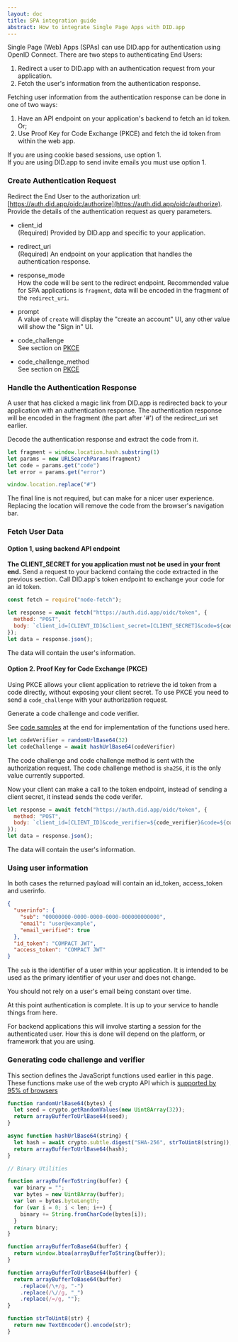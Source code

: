 ```yaml
---
layout: doc
title: SPA integration guide
abstract: How to integrate Single Page Apps with DID.app
---
```


Single Page (Web) Apps (SPAs) can use DID.app for authentication using OpenID Connect.
There are two steps to authenticating End Users:

1. Redirect a user to DID.app with an authentication request from your application.
2. Fetch the user's information from the authentication response.

Fetching user information from the authentication response can be done in one of two ways:

1. Have an API endpoint on your application's backend to fetch an id token.  Or;
2. Use Proof Key for Code Exchange (PKCE) and fetch the id token from within the web app.

If you are using cookie based sessions, use option 1.  
If you are using DID.app to send invite emails you must use option 1.

### Create Authentication Request

Redirect the End User to the authorization url: [https://auth.did.app/oidc/authorize](https://auth.did.app/oidc/authorize).
Provide the details of the authentication request as query parameters.

- client_id  
  (Required) Provided by DID.app and specific to your application.

- redirect_uri  
  (Required) An endpoint on your application that handles the authentication response.

- response_mode  
  How the code will be sent to the redirect endpoint.
  Recommended value for SPA applications is `fragment`, data will be encoded in the fragment of the `redirect_uri`.

- prompt  
  A value of `create` will display the "create an account" UI, any other value will show the "Sign in" UI.

- code_challenge  
  See section on [PKCE](#pkce)

- code_challenge_method  
  See section on [PKCE](#pkce)

### Handle the Authentication Response

A user that has clicked a magic link from DID.app is redirected back to your application with an authentication response.
The authentication response will be encoded in the fragment (the part after '#') of the redirect_uri set earlier.

Decode the authentication response and extract the code from it.

```js
let fragment = window.location.hash.substring(1)
let params = new URLSearchParams(fragment)
let code = params.get("code")
let error = params.get("error")

window.location.replace("#")
```

The final line is not required, but can make for a nicer user experience.
Replacing the location will remove the code from the browser's navigation bar.

### Fetch User Data

#### Option 1, using backend API endpoint

**The CLIENT_SECRET for you application must not be used in your front end.**
Send a request to your backend containg the code extracted in the previous section.
Call DID.app's token endpoint to exchange your code for an id token.

```js
const fetch = require("node-fetch");

let response = await fetch("https://auth.did.app/oidc/token", {
  method: "POST",
  body: `client_id=[CLIENT_ID]&client_secret=[CLIENT_SECRET]&code=${code}`
});
let data = response.json();
```

The data will contain the user's information.

<a name="pkce"></a>
#### Option 2. Proof Key for Code Exchange (PKCE)

Using PKCE allows your client application to retrieve the id token from a code directly, without exposing your client secret.
To use PKCE you need to send a `code_challenge` with your authorization request.

Generate a code challenge and code verifier.

See [code samples](#generating-pkce) at the end for implementation of the functions used here.

```js
let codeVerifier = randomUrlBase64(32)
let codeChallenge = await hashUrlBase64(codeVerifier)
```

The code challenge and code challenge method is sent with the authorization request.
The code challenge method is `sha256`, it is the only value currently supported.

Now your client can make a call to the token endpoint, instead of sending a client secret, it instead sends the code verifer.

```js
let response = await fetch("https://auth.did.app/oidc/token", {
  method: "POST",
  body: `client_id=[CLIENT_ID]&code_verifier=${code_verifier}&code=${code}`
});
let data = response.json();
```

The data will contain the user's information.

### Using user information

In both cases the returned payload will contain an id_token, access_token and userinfo.

```json
{
  "userinfo": {
    "sub": "00000000-0000-0000-0000-000000000000",
    "email": "user@example",
    "email_verified": true
  },
  "id_token": "COMPACT JWT",
  "access_token": "COMPACT JWT"
}
```

The `sub` is the identifier of a user within your application.
It is intended to be used as the primary identifier of your user and does not change.

You should not rely on a user's email being constant over time.

At this point authentication is complete.
It is up to your service to handle things from here.

For backend applications this will involve starting a session for the authenticated user.
How this is done will depend on the platform, or framework that you are using.

<a name="generating-pkce"></a>
### Generating code challenge and verifier

This section defines the JavaScript functions used earlier in this page.
These functions make use of the web crypto API which is [supported by 95% of browsers](https://caniuse.com/#feat=cryptography)

```js
function randomUrlBase64(bytes) {
  let seed = crypto.getRandomValues(new Uint8Array(32));
  return arrayBufferToUrlBase64(seed);
}

async function hashUrlBase64(string) {
  let hash = await crypto.subtle.digest("SHA-256", strToUint8(string));
  return arrayBufferToUrlBase64(hash);
}

// Binary Utilities

function arrayBufferToString(buffer) {
  var binary = "";
  var bytes = new Uint8Array(buffer);
  var len = bytes.byteLength;
  for (var i = 0; i < len; i++) {
    binary += String.fromCharCode(bytes[i]);
  }
  return binary;
}

function arrayBufferToBase64(buffer) {
  return window.btoa(arrayBufferToString(buffer));
}

function arrayBufferToUrlBase64(buffer) {
  return arrayBufferToBase64(buffer)
    .replace(/\+/g, "-")
    .replace(/\//g, "_")
    .replace(/=/g, "");
}

function strToUint8(str) {
  return new TextEncoder().encode(str);
}
```
